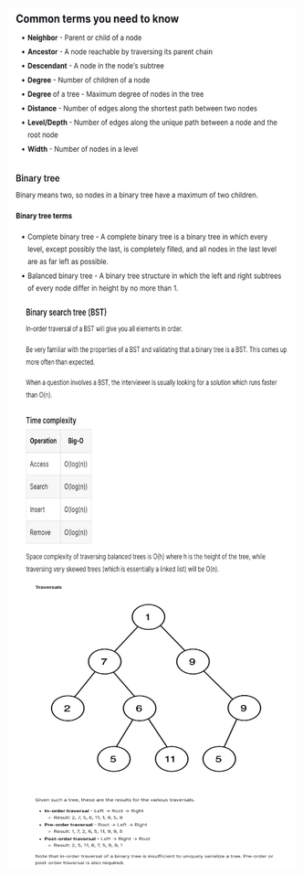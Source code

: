 <img alt="" src="https://github.com/r3v5/leetcode/blob/main/core_concepts/trees/binary-trees.png" style="width: 800px; height: 500px;">
<img alt="" src="https://github.com/r3v5/leetcode/blob/main/core_concepts/trees/bst-time-complexity.png" style="width: 800px; height: 500px;">
<img alt="" src="https://github.com/r3v5/leetcode/blob/main/core_concepts/trees/binary-tree-traversals.png" style="width: 800px; height: 500px;">